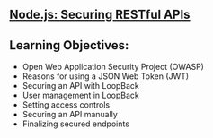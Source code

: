 ## [Node.js: Securing RESTful APIs](https://www.linkedin.com/learning/node-js-securing-restful-apis/welcome)

## Learning Objectives:
   * Open Web Application Security Project (OWASP)
   * Reasons for using a JSON Web Token (JWT)
   * Securing an API with LoopBack
   * User management in LoopBack
   * Setting access controls
   * Securing an API manually
   * Finalizing secured endpoints